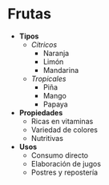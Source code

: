 # Frutas
- **Tipos**
  - *Cítricos*
    - Naranja
    - Limón
    - Mandarina
  - *Tropicales*
    - Piña
    - Mango
    - Papaya
- **Propiedades**
  - Ricas en vitaminas
  - Variedad de colores
  - Nutritivas
- **Usos**
  - Consumo directo
  - Elaboración de jugos
  - Postres y repostería
